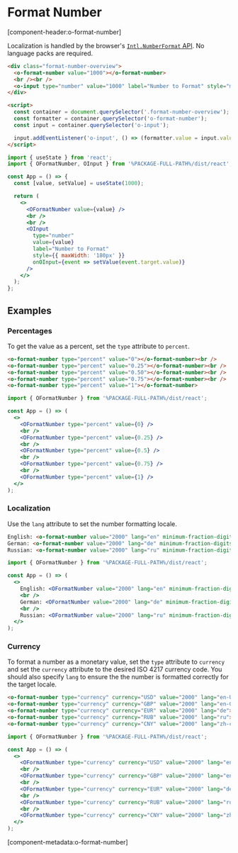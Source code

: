 # Format Number

[component-header:o-format-number]

Localization is handled by the browser's [`Intl.NumberFormat` API](https://developer.mozilla.org/en-US/docs/Web/JavaScript/Reference/Global_Objects/Intl/NumberFormat/NumberFormat). No language packs are required.

```html preview
<div class="format-number-overview">
  <o-format-number value="1000"></o-format-number>
  <br /><br />
  <o-input type="number" value="1000" label="Number to Format" style="max-width: 180px;"></o-input>
</div>

<script>
  const container = document.querySelector('.format-number-overview');
  const formatter = container.querySelector('o-format-number');
  const input = container.querySelector('o-input');

  input.addEventListener('o-input', () => (formatter.value = input.value || 0));
</script>
```

```jsx react
import { useState } from 'react';
import { OFormatNumber, OInput } from '%PACKAGE-FULL-PATH%/dist/react';

const App = () => {
  const [value, setValue] = useState(1000);

  return (
    <>
      <OFormatNumber value={value} />
      <br />
      <br />
      <OInput
        type="number"
        value={value}
        label="Number to Format"
        style={{ maxWidth: '180px' }}
        onOInput={event => setValue(event.target.value)}
      />
    </>
  );
};
```

## Examples

### Percentages

To get the value as a percent, set the `type` attribute to `percent`.

```html preview
<o-format-number type="percent" value="0"></o-format-number><br />
<o-format-number type="percent" value="0.25"></o-format-number><br />
<o-format-number type="percent" value="0.50"></o-format-number><br />
<o-format-number type="percent" value="0.75"></o-format-number><br />
<o-format-number type="percent" value="1"></o-format-number>
```

```jsx react
import { OFormatNumber } from '%PACKAGE-FULL-PATH%/dist/react';

const App = () => (
  <>
    <OFormatNumber type="percent" value={0} />
    <br />
    <OFormatNumber type="percent" value={0.25} />
    <br />
    <OFormatNumber type="percent" value={0.5} />
    <br />
    <OFormatNumber type="percent" value={0.75} />
    <br />
    <OFormatNumber type="percent" value={1} />
  </>
);
```

### Localization

Use the `lang` attribute to set the number formatting locale.

```html preview
English: <o-format-number value="2000" lang="en" minimum-fraction-digits="2"></o-format-number><br />
German: <o-format-number value="2000" lang="de" minimum-fraction-digits="2"></o-format-number><br />
Russian: <o-format-number value="2000" lang="ru" minimum-fraction-digits="2"></o-format-number>
```

```jsx react
import { OFormatNumber } from '%PACKAGE-FULL-PATH%/dist/react';

const App = () => (
  <>
    English: <OFormatNumber value="2000" lang="en" minimum-fraction-digits="2" />
    <br />
    German: <OFormatNumber value="2000" lang="de" minimum-fraction-digits="2" />
    <br />
    Russian: <OFormatNumber value="2000" lang="ru" minimum-fraction-digits="2" />
  </>
);
```

### Currency

To format a number as a monetary value, set the `type` attribute to `currency` and set the `currency` attribute to the desired ISO 4217 currency code. You should also specify `lang` to ensure the the number is formatted correctly for the target locale.

```html preview
<o-format-number type="currency" currency="USD" value="2000" lang="en-US"></o-format-number><br />
<o-format-number type="currency" currency="GBP" value="2000" lang="en-GB"></o-format-number><br />
<o-format-number type="currency" currency="EUR" value="2000" lang="de"></o-format-number><br />
<o-format-number type="currency" currency="RUB" value="2000" lang="ru"></o-format-number><br />
<o-format-number type="currency" currency="CNY" value="2000" lang="zh-cn"></o-format-number>
```

```jsx react
import { OFormatNumber } from '%PACKAGE-FULL-PATH%/dist/react';

const App = () => (
  <>
    <OFormatNumber type="currency" currency="USD" value="2000" lang="en-US" />
    <br />
    <OFormatNumber type="currency" currency="GBP" value="2000" lang="en-GB" />
    <br />
    <OFormatNumber type="currency" currency="EUR" value="2000" lang="de" />
    <br />
    <OFormatNumber type="currency" currency="RUB" value="2000" lang="ru" />
    <br />
    <OFormatNumber type="currency" currency="CNY" value="2000" lang="zh-cn" />
  </>
);
```

[component-metadata:o-format-number]
